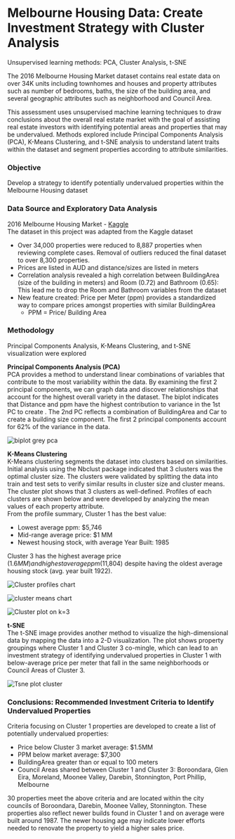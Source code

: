 # Melbourne Housing Data: Create Investment Strategy with Cluster Analysis 
Unsupervised learning methods: PCA, Cluster Analysis, t-SNE

The 2016 Melbourne Housing Market dataset contains real estate data on over 34K units including townhomes and houses and property attributes such as number of bedrooms, baths, the size of the building area, and several geographic attributes such as neighborhood and Council Area. 
 
This assessment uses unsupervised machine learning techniques to draw conclusions about the overall real estate market with the goal of assisting real estate investors with identifying potential areas and properties that may be undervalued. Methods explored include Principal Components Analysis (PCA), K-Means Clustering, and t-SNE analysis to understand latent traits within the dataset and segment properties according to attribute similarities.

### Objective 
Develop a strategy to identify potentially undervalued properties within the Melbourne Housing dataset 
 
### Data Source and Exploratory Data Analysis 
2016 Melbourne Housing Market - [Kaggle](https://www.kaggle.com/datasets/anthonypino/melbourne-housing-market)  
The dataset in this project was adapted from the Kaggle dataset 
- Over 34,000 properties were reduced to 8,887 properties when reviewing complete cases. Removal of outliers reduced the final dataset to over 8,300 properties. 
- Prices are listed in AUD and distance/sizes are listed in meters 
- Correlation analysis revealed a high correlation between BuildingArea (size of the building in meters) and Room (0.72) and Bathroom (0.65): This lead me to drop the Room and Bathroom variables from the dataset 
- New feature created: Price per Meter (ppm) provides a standardized way to compare prices amongst properties with similar BuildingArea 
  - PPM = Price/ Building Area 
 
### Methodology 
Principal Components Analysis, K-Means Clustering, and t-SNE visualization were explored 
 
**Principal Components Analysis (PCA)**  
PCA provides a method to understand linear combinations of variables that contribute to the most variability within the data. By examining the first 2 principal components, we can graph data and discover relationships that account for the highest overall variety in the dataset. The biplot indicates that Distance and ppm have the highest contribution to variance in the 1st PC to create . The 2nd PC reflects a combination of BuildingArea and Car to create a building size component. The first 2 principal components account for 62% of the variance in the data. 

![biplot grey pca](https://user-images.githubusercontent.com/49419673/190304408-4af2d56e-3995-4e3c-b6f9-3dea18ca72ab.jpeg) 
 
**K-Means Clustering**  
K-Means clustering segments the dataset into clusters based on similarities. Initial analysis using the Nbclust package indicated that 3 clusters was the optimal cluster size. The clusters were validated by splitting the data into train and test sets to verify similar results in cluster size and cluster means. The cluster plot shows that 3 clusters as well-defined. Profiles of each clusters are shown below and were developed by analyzing the mean values of each property attribute.  
From the profile summary, Cluster 1 has the best value:   
- Lowest average ppm: $5,746 
- Mid-range average price: $1 MM 
- Newest housing stock, with average Year Built: 1985  
 
Cluster 3 has the highest average price ($1.6MM) and highest average ppm ($11,804) despite having the oldest average housing stock (avg. year built 1922). 
 
![Cluster profiles chart](https://user-images.githubusercontent.com/49419673/190306604-50d2c90d-6080-46b5-8c20-cf8592cd246b.png) 
 
![cluster means chart](https://user-images.githubusercontent.com/49419673/190306636-7f47b1f0-95b0-4fe2-9de1-fb08cbca931d.png) 


![Cluster plot on k=3](https://user-images.githubusercontent.com/49419673/190304736-228c88c4-6993-4b21-ba8f-2855d3c3de37.jpeg) 
 
**t-SNE**   
The t-SNE image provides another method to visualize the high-dimensional data by mapping the data into a 2-D visualization. The plot shows property groupings where Cluster 1 and Cluster 3 co-mingle, which can lead to an investment strategy of identifying undervalued properties in Cluster 1 with below-average price per meter that fall in the same neighborhoods or Council Areas of Cluster 3.  

![Tsne plot cluster](https://user-images.githubusercontent.com/49419673/190304909-38b2ec5b-3e85-476b-98df-9e7fa7dfcbd5.jpeg) 

### Conclusions: Recommended Investment Criteria to Identify Undervalued Properties 
 
Criteria focusing on Cluster 1 properties are developed to create a list of potentially undervalued properties: 
- Price below Cluster 3 market average: $1.5MM 
- PPM below market average: $7,300 
- BuildingArea greater than or equal to 100 meters 
- Council Areas shared between Cluster 1 and Cluster 3: Boroondara, Glen Eira, Moreland, Moonee Valley, Darebin, Stonnington, Port Phillip, Melbourne 
 
30 properties meet the above criteria and are located within the city councils of Boroondara, Darebin, Moonee Valley, Stonnington. These properties also reflect newer builds found in Cluster 1 and on average were built around 1987. The newer housing age may indicate lower efforts needed to renovate the property to yield a higher sales price.  
